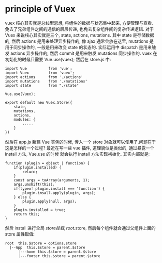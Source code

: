 # principle of Vuex 
vuex 核心其实就是总线型思想, 将组件的数据与状态集中起来, 方便管理与查看. 免去了兄弟组件之间的通信的层层传递, 也免去复杂组件间的复杂传递逻辑.
对于 Vuex 来说核心其实就是三个, state, actions, mutations.
其中 state 是存储数据的, 然后 actions 是用来处理异步操作的, 像 ajax 通常会放在这里, mutations 是用于同步操作的, 一般是用来改变 state 的状态的.
实际运用中 dispatch 是用来触发 actions 异步操作的, 然后 commit 是用来触发 mutations 同步操作的.
vuex 在初始化的时候只需要 Vue.use(vuex); 然后在 store.js 中:
```
import Vue 			from 'vue';
import Vuex 		from 'vuex';
import actions 		from './actions'
import mutations 	from './mutations'
import state 		from "./state"

Vue.use(Vuex);

export default new Vuex.Store({
    state,
    mutations,
    actions,
    modules: {
    	.....
    }
})
```
然后在 app.js 新建 Vue 实例的时候, 传入一个 store 对象就可以使用了.问题在于这是怎样的一个过程? 最近在写一些 vue 插件, 道理貌似是类似的, 通过暴露一个 install 方法, Vue.use 的时候
就会执行 install 方法实现初始化.
其实内部就是:
```
function (plugin = object | function) {
    if(plugin.installed) {
        return;
    }
    const args = toArray(arguments, 1);
    args.unshift(this);
    if(typeof plugin.install === 'function') {
        plugin.insall.apply(plugin, args);
    } else {
        plugin.apply(null, args);
    }
    plugin.installed = true;
    return this;
}
```
然后 install 进行全局 $store 挂载, root.$store, 然后每个组件就会通过父组件上面的 store 属性取值:
```
root  this.$store = options.store
  |--App  this.$store = parent.$store
      |---home this.$store = parent.$store
      |---footer this.$store = parent.$store
```